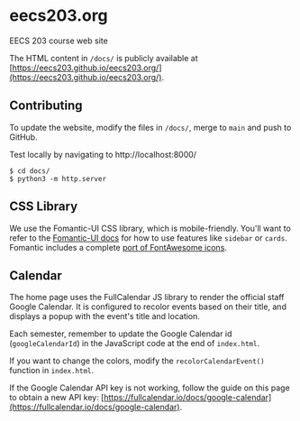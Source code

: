 eecs203.org
===========
EECS 203 course web site

The HTML content in `/docs/` is publicly available at [https://eecs203.github.io/eecs203.org/](https://eecs203.github.io/eecs203.org/).

## Contributing
To update the website, modify the files in `/docs/`, merge to `main` and push to GitHub.

Test locally by navigating to http://localhost:8000/
```console
$ cd docs/
$ python3 -m http.server
```

## CSS Library
We use the Fomantic-UI CSS library, which is mobile-friendly.  You'll want to refer to the [Fomantic-UI docs](https://fomantic-ui.com/introduction/getting-started.html) for how to use features like `sidebar` or `cards`.  Fomantic includes a complete [port of FontAwesome icons](https://fomantic-ui.com/elements/icon.html).


## Calendar
The home page uses the FullCalendar JS library to render the official staff Google Calendar. It is configured to recolor events based on their title, and displays a popup with the event's title and location.

Each semester, remember to update the Google Calendar id (`googleCalendarId`) in the JavaScript code at the end of `index.html`.

If you want to change the colors, modify the `recolorCalendarEvent()` function in `index.html`.

If the Google Calendar API key is not working, follow the guide on this page to obtain a new API key: [https://fullcalendar.io/docs/google-calendar](https://fullcalendar.io/docs/google-calendar).
